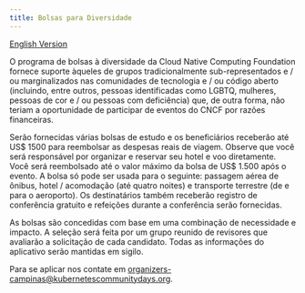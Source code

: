 ```yaml
---
title: Bolsas para Diversidade
---
```

[English Version](/diversity-scholarship-en_us.md)

O programa de bolsas à diversidade da Cloud Native Computing Foundation fornece suporte àqueles de grupos tradicionalmente sub-representados e / ou marginalizados nas comunidades de tecnologia e / ou código aberto (incluindo, entre outros, pessoas identificadas como LGBTQ, mulheres, pessoas de cor e / ou pessoas com deficiência) que, de outra forma, não teriam a oportunidade de participar de eventos do CNCF por razões financeiras.

Serão fornecidas várias bolsas de estudo e os beneficiários receberão até US$ 1500 para reembolsar as despesas reais de viagem. Observe que você será responsável por organizar e reservar seu hotel e voo diretamente. Você será reembolsado até o valor máximo da bolsa de US$ 1.500 após o evento. A bolsa só pode ser usada para o seguinte: passagem aérea de ônibus, hotel / acomodação (até quatro noites) e transporte terrestre (de e para o aeroporto). Os destinatários também receberão registro de conferência gratuito e refeições durante a conferência serão fornecidas.

As bolsas são concedidas com base em uma combinação de necessidade e impacto. A seleção será feita por um grupo reunido de revisores que avaliarão a solicitação de cada candidato. Todas as informações do aplicativo serão mantidas em sigilo.

Para se aplicar nos contate em  [organizers-campinas@kubernetescommunitydays.org](mailto:organizers-campinas@kubernetescommunitydays.org).

